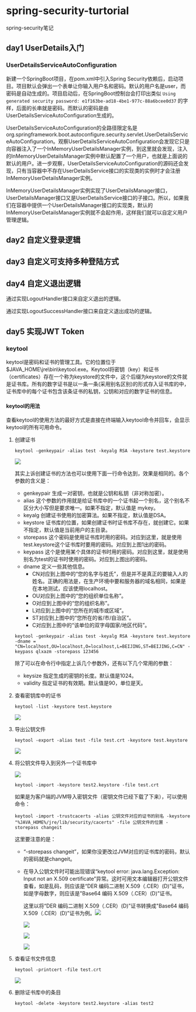 # spring-security-turtorial
spring-security笔记

## day1 UserDetails入门

### UserDetailsServiceAutoConfiguration

新建一个SpringBoot项目，在pom.xml中引入Spring Security依赖后，启动项目。项目默认会弹出一个表单让你输入用户名和密码。默认的用户名是user，而密码是自动生成的。项目启动后，在SpringBoot控制台会打印出类似 `Using generated security password: e1f163be-ad18-4be1-977c-88a6bcee0d37` 的字样，后面的长串就是密码。而默认的密码是由UserDetailsServiceAutoConfiguration生成的。

UserDetailsServiceAutoConfiguration的全路径限定名是org.springframework.boot.autoconfigure.security.servlet.UserDetailsServiceAutoConfiguration。观察UserDetailsServiceAutoConfiguration会发现它只是向容器注入了一个InMemoryUserDetailsManager实例，到这里就会发现，注入的InMemoryUserDetailsManager实例中默认配置了一个用户，也就是上面说的默认的用户。进一步观察，UserDetailsServiceAutoConfiguration的源码还会发现，只有当容器中不存在UserDetailsService接口的实现类的实例时才会注册InMemoryUserDetailsManager实例。

InMemoryUserDetailsManager实例实现了UserDetailsManager接口，UserDetailsManager接口又是UserDetailsService接口的子接口。所以，如果我们在容器中提供一个UserDetailsManager接口的实现类，默认的InMemoryUserDetailsManager实例就不会起作用，这样我们就可以自定义用户管理逻辑。

## day2 自定义登录逻辑

## day3 自定义可支持多种登陆方式

## day4 自定义退出逻辑

通过实现LogoutHandler接口来自定义退出的逻辑。

通过实现LogoutSuccessHandler接口来自定义退出成功的逻辑。

## day5 实现JWT Token

### keytool

keytool是密码和证书的管理工具。它的位置位于\$JAVA_HOME\jre\bin\keytool.exe。Keytool将密钥（key）和证书（certificates）存在一个称为keystore的文件中，这个后缀为keystore的文件就是证书库。所有的数字证书是以一条一条(采用别名区别)的形式存入证书库的中，证书库中的每个证书包含该条证书的私钥，公钥和对应的数字证书的信息。

#### keytool的用法

查看keytool的使用方法的最好方式是直接在终端输入keytool命令并回车，会显示keytool的所有可用命令。

1. 创建证书

   ```shell
   keytool -genkeypair -alias test -keyalg RSA -keystore test.keystore
   ```

   ![](https://github.com/qlxazm/spring-security-turtorial/blob/day5/images/keytoolGenerate.png)

   其实上诉创建证书的方法也可以使用下面一行命令达到，效果是相同的。各个参数的含义是：

   - genkeypair 生成一对密钥，也就是公钥和私钥（非对称加密）。
   - alias 这个参数的作用就是给证书库中的一个证书起一个别名，这个别名不区分大小写但是要求唯一。如果不指定，默认值是 mykey。
   - keyalg 创建证书使用的加密算法。如果不指定，默认值是DSA。
   - keystore 证书库的位置，如果创建证书时证书库不存在，就创建它。如果不指定，默认值是当前用户的主目录。
   - storepass 这个密码是使用证书库时用的密码。对应到这里，就是使用test.keystore这个证书库时要用的密码。对应到上图1出的密码。
   - keypass 这个是使用某个具体的证书时用的密码。对应到这里，就是使用别名为test的证书时使用的密码。对应到上图出的密码。
   - dname 定义一些其他信息。
     - CN对应到上图中的“您的名字与姓氏”，但是并不是真正的要输入人的姓名。正确的用法是，在生产环境中要和服务器的域名相同，如果是在本地测试，应该使用localhost。
     - OU对应到上图中的“您的组织单位名称”。
     - O对应到上图中的“您的组织名称”。
     - L对应到上图中的“您所在的城市或区域”。
     - ST对应到上图中的“您所在的省/市/自治区”。
     - C对应到上图中的“该单位的双字母国家/地区代码”。

   ```shell
   keytool -genkeypair -alias test -keyalg RSA -keystore test.keystore -dname = "CN=localhost,OU=localhost,O=localhost,L=BEIJING,ST=BEIJING,C=CN" -keypass qlxazm -storepass 123456
   ```

   除了可以在命令行中指定上诉几个参数外，还有以下几个常用的参数：

   - keysize 指定生成的密钥的长度。默认值是1024。
   - validity 指定证书的有效期。默认值是90，单位是天。

2. 查看密钥库中的证书

   ```shell
   keytool -list -keystore test.keystore
   ```

   ![](https://github.com/qlxazm/spring-security-turtorial/blob/day5/images/keytool查看密钥库中的证书.png)

3. 导出公钥文件

   ```shell
   keytool -export -alias test -file test.crt -keystore test.keystore
   ```

   ![](https://github.com/qlxazm/spring-security-turtorial/blob/day5/images/keytool导出公钥成公钥文件.png)

4. 将公钥文件导入到另外一个证书库中

   ![](https://github.com/qlxazm/spring-security-turtorial/blob/day5/images/keytool将公钥导入到另外一个证书库.png)

   ```shell
   keytool -import -keystore test2.keystore -file test.crt
   ```

   如果是为客户端的JVM导入密钥文件（密钥文件已经下载了下来），可以使用命令：

   ```shell
   keytool -import -trustcacerts -alias 公钥文件对应的证书的别名 -keystore "%JAVA_HOME%/jre/lib/security/cacerts" -file 公钥文件的位置 -storepass changeit
   ```

   这里要注意的是：

   - “-storepass changeit”，如果你没更改过JVM对应的证书库的密码，默认的密码就是changeit。

   - 在导入公钥文件时可能出现错误“keytool error: java.lang.Exception: Input not an X.509 certificate”异常。这时可用文本编辑器打开公钥文件查看，如是乱码，则应该是“DER 编码二进制 X.509（.CER）(D)”证书，如是字母数字，则应该是"Base64 编码 X.509（.CER）(D)”证书。

     这里以将“DER 编码二进制 X.509（.CER）(D)”证书转换成"Base64 编码 X.509（.CER）(D)”证书为例。![](https://github.com/qlxazm/spring-security-turtorial/blob/day5/images/notAnX.509_step1.png)

     ![](https://github.com/qlxazm/spring-security-turtorial/blob/day5/images/notAnX.509_step2.png)

     ![](https://github.com/qlxazm/spring-security-turtorial/blob/day5/images/notAnX.509_step3.png)

     ![](https://github.com/qlxazm/spring-security-turtorial/blob/day5/images/notAnX.509_step4.png)

5. 查看证书文件信息

   ```shell
   keytool -printcert -file test.crt
   ```

   ![](https://github.com/qlxazm/spring-security-turtorial/blob/day5/images/keytool查看公钥文件的信息.png)

6. 删除证书库中的条目

   ```shell
   keytool -delete -keystore test2.keystore -alias test2
   ```

